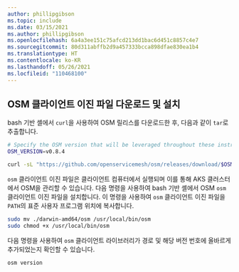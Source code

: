 ```yaml
---
author: phillipgibson
ms.topic: include
ms.date: 03/15/2021
ms.author: phillipgibson
ms.openlocfilehash: 6a4a3ee151c75afcd213dd1bac6d451c8857c4e7
ms.sourcegitcommit: 80d311abffb2d9a457333bcca898dfae830ea1b4
ms.translationtype: HT
ms.contentlocale: ko-KR
ms.lasthandoff: 05/26/2021
ms.locfileid: "110468100"
---
```

## <a name="download-and-install-the-osm-client-binary"></a>OSM 클라이언트 이진 파일 다운로드 및 설치

bash 기반 셸에서 `curl`을 사용하여 OSM 릴리스를 다운로드한 후, 다음과 같이 `tar`로 추출합니다.

```bash
# Specify the OSM version that will be leveraged throughout these instructions
OSM_VERSION=v0.8.4

curl -sL "https://github.com/openservicemesh/osm/releases/download/$OSM_VERSION/osm-$OSM_VERSION-darwin-amd64.tar.gz" | tar -vxzf -
```

`osm` 클라이언트 이진 파일은 클라이언트 컴퓨터에서 실행되며 이를 통해 AKS 클러스터에서 OSM을 관리할 수 있습니다. 다음 명령을 사용하여 bash 기반 셸에서 OSM `osm` 클라이언트 이진 파일을 설치합니다. 이 명령을 사용하여 `osm` 클라이언트 이진 파일을 `PATH`의 표준 사용자 프로그램 위치에 복사합니다.

```bash
sudo mv ./darwin-amd64/osm /usr/local/bin/osm
sudo chmod +x /usr/local/bin/osm
```

다음 명령을 사용하여 `osm` 클라이언트 라이브러리가 경로 및 해당 버전 번호에 올바르게 추가되었는지 확인할 수 있습니다.

```
osm version
```
